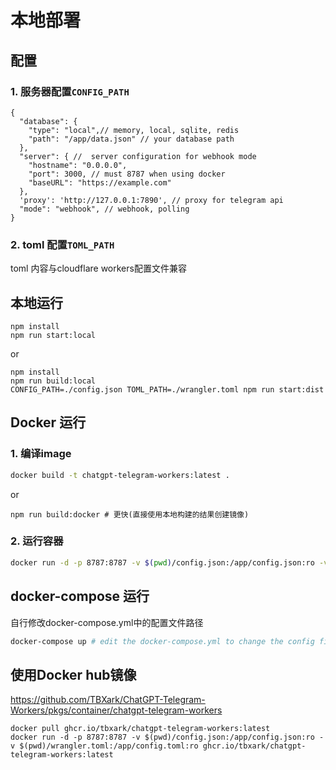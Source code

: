 # 本地部署


## 配置

### 1. 服务器配置`CONFIG_PATH`

```json5
{
  "database": {
    "type": "local",// memory, local, sqlite, redis
    "path": "/app/data.json" // your database path
  },
  "server": { //  server configuration for webhook mode
    "hostname": "0.0.0.0",
    "port": 3000, // must 8787 when using docker
    "baseURL": "https://example.com"
  },
  'proxy': 'http://127.0.0.1:7890', // proxy for telegram api
  "mode": "webhook", // webhook, polling
}
```

### 2. toml 配置`TOML_PATH`
toml 内容与cloudflare workers配置文件兼容


## 本地运行

```shell
npm install
npm run start:local
```
or

```shell
npm install
npm run build:local
CONFIG_PATH=./config.json TOML_PATH=./wrangler.toml npm run start:dist
```


## Docker 运行

### 1. 编译image

```bash
docker build -t chatgpt-telegram-workers:latest .
```
or
```shell
npm run build:docker # 更快(直接使用本地构建的结果创建镜像)
```

### 2. 运行容器

```bash
docker run -d -p 8787:8787 -v $(pwd)/config.json:/app/config.json:ro -v $(pwd)/wrangler.toml:/app/config.toml:ro chatgpt-telegram-workers:latest
```


## docker-compose 运行

自行修改docker-compose.yml中的配置文件路径

```bash
docker-compose up # edit the docker-compose.yml to change the config file path
```


## 使用Docker hub镜像

https://github.com/TBXark/ChatGPT-Telegram-Workers/pkgs/container/chatgpt-telegram-workers

```shell
docker pull ghcr.io/tbxark/chatgpt-telegram-workers:latest
docker run -d -p 8787:8787 -v $(pwd)/config.json:/app/config.json:ro -v $(pwd)/wrangler.toml:/app/config.toml:ro ghcr.io/tbxark/chatgpt-telegram-workers:latest
```
